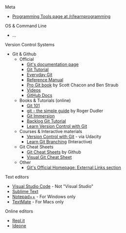 Meta
- [Programming Tools page at /r/learnprogramming](http://www.reddit.com/r/learnprogramming/wiki/tools)

OS & Command Line
- ...

Version Control Systems
- Git & Github
    - Official
        - [Git's documentation page](http://git-scm.com/doc)
        - [Git Tutorial](http://git-scm.com/docs/gittutorial)
        - [Everyday Git](http://git-scm.com/docs/giteveryday)
        - [Reference Manual](http://git-scm.com/docs)
        - [Pro Git book](http://git-scm.com/book/en/v2) by Scott Chacon and Ben Straub
        - [Videos](http://git-scm.com/videos)
        - [GitHub Docs](https://docs.github.com/en/)
    - Books & Tutorials (online)
        - [Git 101](http://cgordini.blogspot.com/2013/05/git-101.html)
        - [git - the simple guide](http://rogerdudler.github.io/git-guide/) by Roger Dudler
        - [Git Immersion](http://gitimmersion.com/)
        - [Backlog Git Tutorial](https://backlog.com/git-tutorial/)
        - [Learn Version Control with Git](http://www.git-tower.com/learn/git/ebook/)
    - Courses & Interactive materials
        - [Version Control with Git](https://www.udacity.com/course/version-control-with-git--ud123) - via Udacity
        - [Learn Git Branching](http://pcottle.github.io/learnGitBranching/) (Interactive)
    - Git Cheat Sheets
        - [Git Cheat Sheets](https://github.github.com/training-kit/) by Github
        - [Visual Git Cheat Sheet](https://ndpsoftware.com/git-cheatsheet.html)
    - Other
        - [Git's Official Homepage: External Links section](http://git-scm.com/doc/ext)

Text editors
- [Visual Studio Code](https://code.visualstudio.com/) - Not "Visual Studio"
- [Sublime Text](https://www.sublimetext.com/)
- [Notepad++](https://notepad-plus-plus.org/) - For Windows only
- [TextMate](https://macromates.com/) - For Macs only

Online editors
- [Repl.it](http://repl.it/)	
- [Ideone](http://ideone.com/)


 


